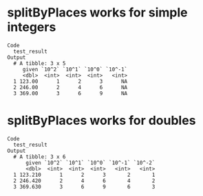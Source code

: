 # splitByPlaces works for simple integers

    Code
      test_result
    Output
      # A tibble: 3 x 5
         given `10^2` `10^1` `10^0` `10^-1`
         <dbl>  <int>  <int>  <int>   <int>
      1 123.00      1      2      3      NA
      2 246.00      2      4      6      NA
      3 369.00      3      6      9      NA

# splitByPlaces works for doubles

    Code
      test_result
    Output
      # A tibble: 3 x 6
          given `10^2` `10^1` `10^0` `10^-1` `10^-2`
          <dbl>  <int>  <int>  <int>   <int>   <int>
      1 123.210      1      2      3       2       1
      2 246.420      2      4      6       4       2
      3 369.630      3      6      9       6       3


